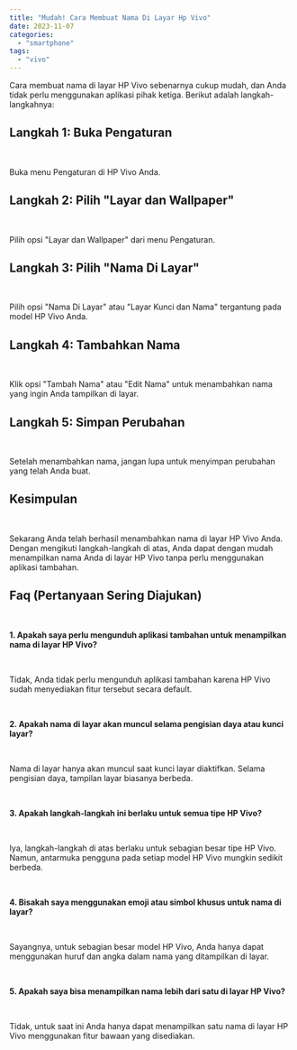 ```yaml
---
title: "Mudah! Cara Membuat Nama Di Layar Hp Vivo"
date: 2023-11-07
categories: 
  - "smartphone"
tags: 
  - "vivo"
---
```


Cara membuat nama di layar HP Vivo sebenarnya cukup mudah, dan Anda tidak perlu menggunakan aplikasi pihak ketiga. Berikut adalah langkah-langkahnya:

## Langkah 1: Buka Pengaturan

 

Buka menu Pengaturan di HP Vivo Anda.

## Langkah 2: Pilih "Layar dan Wallpaper"

 

Pilih opsi "Layar dan Wallpaper" dari menu Pengaturan.

## Langkah 3: Pilih "Nama Di Layar"

 

Pilih opsi "Nama Di Layar" atau "Layar Kunci dan Nama" tergantung pada model HP Vivo Anda.

## Langkah 4: Tambahkan Nama

 

Klik opsi "Tambah Nama" atau "Edit Nama" untuk menambahkan nama yang ingin Anda tampilkan di layar.

## Langkah 5: Simpan Perubahan

 

Setelah menambahkan nama, jangan lupa untuk menyimpan perubahan yang telah Anda buat.

## Kesimpulan

 

Sekarang Anda telah berhasil menambahkan nama di layar HP Vivo Anda. Dengan mengikuti langkah-langkah di atas, Anda dapat dengan mudah menampilkan nama Anda di layar HP Vivo tanpa perlu menggunakan aplikasi tambahan.

## Faq (Pertanyaan Sering Diajukan)

 

**1\. Apakah saya perlu mengunduh aplikasi tambahan untuk menampilkan nama di layar HP Vivo?**

 

Tidak, Anda tidak perlu mengunduh aplikasi tambahan karena HP Vivo sudah menyediakan fitur tersebut secara default.

 

**2\. Apakah nama di layar akan muncul selama pengisian daya atau kunci layar?**

 

Nama di layar hanya akan muncul saat kunci layar diaktifkan. Selama pengisian daya, tampilan layar biasanya berbeda.

 

**3\. Apakah langkah-langkah ini berlaku untuk semua tipe HP Vivo?**

 

Iya, langkah-langkah di atas berlaku untuk sebagian besar tipe HP Vivo. Namun, antarmuka pengguna pada setiap model HP Vivo mungkin sedikit berbeda.

 

**4\. Bisakah saya menggunakan emoji atau simbol khusus untuk nama di layar?**

 

Sayangnya, untuk sebagian besar model HP Vivo, Anda hanya dapat menggunakan huruf dan angka dalam nama yang ditampilkan di layar.

 

**5\. Apakah saya bisa menampilkan nama lebih dari satu di layar HP Vivo?**

 

Tidak, untuk saat ini Anda hanya dapat menampilkan satu nama di layar HP Vivo menggunakan fitur bawaan yang disediakan.

